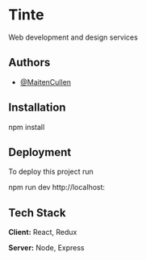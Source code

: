 
# Tinte

Web development and design services


## Authors

- [@MaitenCullen](https://github.com/MaitenCullen)


## Installation
  npm install 

    
## Deployment

To deploy this project run

  npm run dev
 http://localhost:



## Tech Stack

**Client:** React, Redux

**Server:** Node, Express

